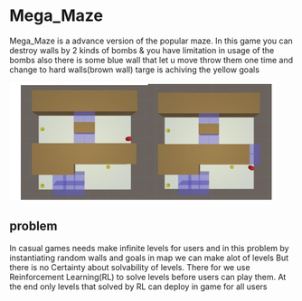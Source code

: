 # Mega_Maze
Mega_Maze is a advance version of the popular maze.
In this game you can destroy  walls by 2 kinds of bombs & you have limitation in usage of the bombs
also there is some blue wall that let u move throw them one time and change to hard walls(brown wall)
targe is achiving the yellow goals

![](images/1.png)

## problem
In casual games needs make infinite levels for users and in this problem by instantiating random walls and goals in map we can make alot of levels
But there is no Certainty about solvability of levels.
There for we use Reinforcement Learning(RL) to solve levels before users can play them. At the end only levels that solved by RL can deploy in game for all users

